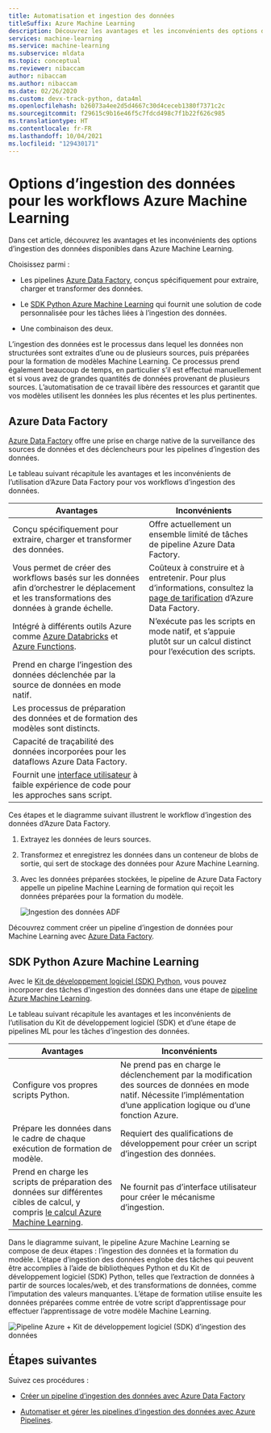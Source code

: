 ```yaml
---
title: Automatisation et ingestion des données
titleSuffix: Azure Machine Learning
description: Découvrez les avantages et les inconvénients des options d’ingestion de données disponibles pour effectuer l’apprentissage de vos modèles Machine Learning.
services: machine-learning
ms.service: machine-learning
ms.subservice: mldata
ms.topic: conceptual
ms.reviewer: nibaccam
author: nibaccam
ms.author: nibaccam
ms.date: 02/26/2020
ms.custom: devx-track-python, data4ml
ms.openlocfilehash: b26073a4ee2d5d4667c30d4ceceb1380f7371c2c
ms.sourcegitcommit: f29615c9b16e46f5c7fdcd498c7f1b22f626c985
ms.translationtype: HT
ms.contentlocale: fr-FR
ms.lasthandoff: 10/04/2021
ms.locfileid: "129430171"
---
```

# <a name="data-ingestion-options-for-azure-machine-learning-workflows"></a>Options d’ingestion des données pour les workflows Azure Machine Learning

Dans cet article, découvrez les avantages et les inconvénients des options d’ingestion des données disponibles dans Azure Machine Learning. 

Choisissez parmi :
+ Les pipelines [Azure Data Factory](#azure-data-factory), conçus spécifiquement pour extraire, charger et transformer des données.

+ Le [SDK Python Azure Machine Learning](#azure-machine-learning-python-sdk) qui fournit une solution de code personnalisée pour les tâches liées à l’ingestion des données.

+ Une combinaison des deux.

L’ingestion des données est le processus dans lequel les données non structurées sont extraites d’une ou de plusieurs sources, puis préparées pour la formation de modèles Machine Learning. Ce processus prend également beaucoup de temps, en particulier s’il est effectué manuellement et si vous avez de grandes quantités de données provenant de plusieurs sources. L’automatisation de ce travail libère des ressources et garantit que vos modèles utilisent les données les plus récentes et les plus pertinentes.

## <a name="azure-data-factory"></a>Azure Data Factory

[Azure Data Factory](../data-factory/introduction.md) offre une prise en charge native de la surveillance des sources de données et des déclencheurs pour les pipelines d’ingestion des données.  

Le tableau suivant récapitule les avantages et les inconvénients de l’utilisation d’Azure Data Factory pour vos workflows d’ingestion des données.

|Avantages|Inconvénients
---|---
Conçu spécifiquement pour extraire, charger et transformer des données.|Offre actuellement un ensemble limité de tâches de pipeline Azure Data Factory. 
Vous permet de créer des workflows basés sur les données afin d’orchestrer le déplacement et les transformations des données à grande échelle.|Coûteux à construire et à entretenir. Pour plus d’informations, consultez la [page de tarification](https://azure.microsoft.com/pricing/details/data-factory/data-pipeline/) d’Azure Data Factory.
Intégré à différents outils Azure comme [Azure Databricks](../data-factory/transform-data-using-databricks-notebook.md) et [Azure Functions](../data-factory/control-flow-azure-function-activity.md). | N’exécute pas les scripts en mode natif, et s’appuie plutôt sur un calcul distinct pour l’exécution des scripts. 
Prend en charge l’ingestion des données déclenchée par la source de données en mode natif.| 
Les processus de préparation des données et de formation des modèles sont distincts.|
Capacité de traçabilité des données incorporées pour les dataflows Azure Data Factory.|
Fournit une [interface utilisateur](../data-factory/quickstart-create-data-factory-portal.md) à faible expérience de code pour les approches sans script. |

Ces étapes et le diagramme suivant illustrent le workflow d’ingestion des données d’Azure Data Factory.

1. Extrayez les données de leurs sources.
1. Transformez et enregistrez les données dans un conteneur de blobs de sortie, qui sert de stockage des données pour Azure Machine Learning.
1. Avec les données préparées stockées, le pipeline de Azure Data Factory appelle un pipeline Machine Learning de formation qui reçoit les données préparées pour la formation du modèle.


    ![Ingestion des données ADF](media/concept-data-ingestion/data-ingest-option-one.svg)
    
Découvrez comment créer un pipeline d’ingestion de données pour Machine Learning avec [Azure Data Factory](how-to-data-ingest-adf.md).

## <a name="azure-machine-learning-python-sdk"></a>SDK Python Azure Machine Learning 

Avec le [Kit de développement logiciel (SDK) Python](/python/api/overview/azure/ml), vous pouvez incorporer des tâches d’ingestion des données dans une étape de [pipeline Azure Machine Learning](./how-to-create-machine-learning-pipelines.md).

Le tableau suivant récapitule les avantages et les inconvénients de l’utilisation du Kit de développement logiciel (SDK) et d’une étape de pipelines ML pour les tâches d’ingestion des données.

Avantages| Inconvénients
---|---
Configure vos propres scripts Python. | Ne prend pas en charge le déclenchement par la modification des sources de données en mode natif. Nécessite l’implémentation d’une application logique ou d’une fonction Azure.
Prépare les données dans le cadre de chaque exécution de formation de modèle.|Requiert des qualifications de développement pour créer un script d’ingestion des données.
Prend en charge les scripts de préparation des données sur différentes cibles de calcul, y compris [le calcul Azure Machine Learning](concept-compute-target.md#azure-machine-learning-compute-managed). |Ne fournit pas d’interface utilisateur pour créer le mécanisme d’ingestion.

Dans le diagramme suivant, le pipeline Azure Machine Learning se compose de deux étapes : l’ingestion des données et la formation du modèle. L’étape d’ingestion des données englobe des tâches qui peuvent être accomplies à l’aide de bibliothèques Python et du Kit de développement logiciel (SDK) Python, telles que l’extraction de données à partir de sources locales/web, et des transformations de données, comme l’imputation des valeurs manquantes. L’étape de formation utilise ensuite les données préparées comme entrée de votre script d’apprentissage pour effectuer l’apprentissage de votre modèle Machine Learning. 

![Pipeline Azure + Kit de développement logiciel (SDK) d’ingestion des données](media/concept-data-ingestion/data-ingest-option-two.png)

## <a name="next-steps"></a>Étapes suivantes

Suivez ces procédures :
* [Créer un pipeline d’ingestion des données avec Azure Data Factory](how-to-data-ingest-adf.md)

* [Automatiser et gérer les pipelines d’ingestion des données avec Azure Pipelines](how-to-cicd-data-ingestion.md).